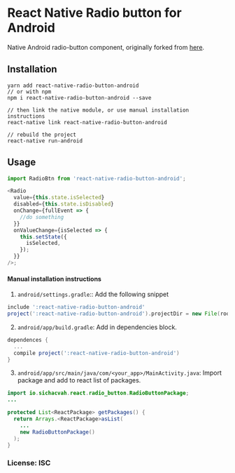 # React Native Radio button for Android

Native Android radio-button component, originally forked from [here](https://github.com/sichacvah/react-native-radio-button-android).

## Installation

```
yarn add react-native-radio-button-android
// or with npm
npm i react-native-radio-button-android --save

// then link the native module, or use manual installation instructions
react-native link react-native-radio-button-android

// rebuild the project
react-native run-android
```

## Usage

```js
import RadioBtn from 'react-native-radio-button-android';

<Radio
  value={this.state.isSelected}
  disabled={this.state.isDisabled}
  onChange={fullEvent => {
    //do something
  }}
  onValueChange={isSelected => {
    this.setState({
      isSelected,
    });
  }}
/>;
```

#### Manual installation instructions

1. `android/settings.gradle`:: Add the following snippet

```gradle
include ':react-native-radio-button-android'
project(':react-native-radio-button-android').projectDir = new File(rootProject.projectDir, '../node_modules/react-native-radio-button-android/android')
```

2. `android/app/build.gradle`: Add in dependencies block.

```gradle
dependences {
  ...
  compile project(':react-native-radio-button-android')
}
```

3. `android/app/src/main/java/com/<your_app>/MainActivity.java`: Import package and add to react list of packages.

```java
import io.sichacvah.react.radio_button.RadioButtonPackage;
...

protected List<ReactPackage> getPackages() {
  return Arrays.<ReactPackage>asList(
    ...
    new RadioButtonPackage()
  );
}
```

### License: ISC
